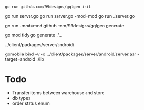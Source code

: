 ```console

go run github.com/99designs/gqlgen init

```

go run server.go
go run server.go -mod=mod
go run ./server.go

go run -mod=mod github.com/99designs/gqlgen generate

go mod tidy
go generate ./...

../client/packages/server/android/

gomobile bind -v -o ../client/packages/server/android/server.aar -target=android ./lib

# Todo
- Transfer items between warehouse and store
- db types
- order status enum